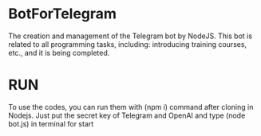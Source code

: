 # BotForTelegram
The creation and management of the Telegram bot by NodeJS. This bot is related to all programming tasks, including: introducing training courses, etc., and it is being completed.
# RUN
To use the codes, you can run them with (npm i) command after cloning in Nodejs.
Just put the secret key of Telegram and OpenAI
and type (node bot.js) in terminal for start
